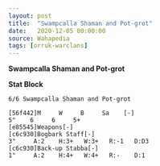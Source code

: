 ```yaml
---
layout: post
title:  "Swampcalla Shaman and Pot-grot"
date:   2020-12-05 00:00:00
source: Wahapedia
tags: [orruk-warclans]
---
```


**Swampcalla Shaman and Pot-grot**

**Stat Block**
```
6/6 Swampcalla Shaman and Pot-grot
```

```
[56f442]M     W     B     Sa    [-]
5"    6     6     5+    
[e85545]Weapons[-]
[c6c930]Bogbark Staff[-]
3"     A:2    H:3+   W:3+   R:-1   D:D3  
[c6c930]Back-up Stabba[-]
1"     A:2    H:4+   W:4+   R:-    D:1   
```
    